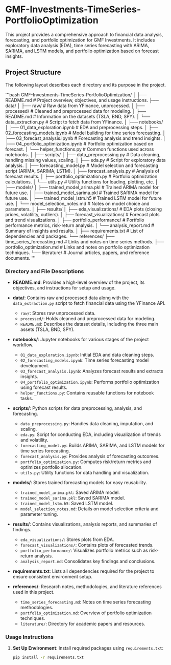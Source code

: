 
# GMF-Investments-TimeSeries-PortfolioOptimization

This project provides a comprehensive approach to financial data analysis, forecasting, and portfolio optimization for GMF Investments. It includes exploratory data analysis (EDA), time series forecasting with ARIMA, SARIMA, and LSTM models, and portfolio optimization based on forecast insights.

## Project Structure
The following layout describes each directory and its purpose in the project.

'''bash
GMF-Investments-TimeSeries-PortfolioOptimization/
│
├── README.md                        # Project overview, objectives, and usage instructions.
├── data/
│   ├── raw/                         # Raw data from YFinance, unprocessed.
│   ├── processed/                   # Cleaned and preprocessed data for modeling.
│   ├── README.md                    # Information on the datasets (TSLA, BND, SPY).
│   └── data_extraction.py           # Script to fetch data from YFinance.
│
├── notebooks/
│   ├── 01_data_exploration.ipynb    # EDA and preprocessing steps.
│   ├── 02_forecasting_models.ipynb  # Model building for time series forecasting.
│   ├── 03_forecast_analysis.ipynb   # Forecasting analysis and trend insights.
│   ├── 04_portfolio_optimization.ipynb # Portfolio optimization based on forecast.
│   └── helper_functions.py          # Common functions used across notebooks.
│
├── scripts/
│   ├── data_preprocessing.py        # Data cleaning, handling missing values, scaling.
│   ├── eda.py                       # Script for exploratory data analysis.
│   ├── forecasting_model.py         # Model selection and forecasting script (ARIMA, SARIMA, LSTM).
│   ├── forecast_analysis.py         # Analysis of forecast results.
│   ├── portfolio_optimization.py    # Portfolio optimization calculations.
│   └── utils.py                     # Utility functions for loading, plotting, etc.
│
├── models/
│   ├── trained_model_arima.pkl      # Trained ARIMA model for future use.
│   ├── trained_model_sarima.pkl     # Trained SARIMA model for future use.
│   ├── trained_model_lstm.h5        # Trained LSTM model for future use.
│   └── model_selection_notes.md     # Notes on model choice and parameters.
│
├── results/
│   ├── eda_visualizations/          # EDA plots (closing prices, volatility, outliers).
│   ├── forecast_visualizations/     # Forecast plots and trend visualizations.
│   ├── portfolio_performance/       # Portfolio performance metrics, risk-return analysis.
│   └── analysis_report.md           # Summary of insights and results.
│
├── requirements.txt                 # List of dependencies and packages.
└── references/
    ├── time_series_forecasting.md   # Links and notes on time series methods.
    ├── portfolio_optimization.md    # Links and notes on portfolio optimization techniques.
    └── literature/                  # Journal articles, papers, and reference documents.
'''


### Directory and File Descriptions

- **README.md**: Provides a high-level overview of the project, its objectives, and instructions for setup and usage.
  
- **data/**: Contains raw and processed data along with the `data_extraction.py` script to fetch financial data using the YFinance API.
  - `raw/`: Stores raw unprocessed data.
  - `processed/`: Holds cleaned and preprocessed data for modeling.
  - `README.md`: Describes the dataset details, including the three main assets (TSLA, BND, SPY).

- **notebooks/**: Jupyter notebooks for various stages of the project workflow.
  - `01_data_exploration.ipynb`: Initial EDA and data cleaning steps.
  - `02_forecasting_models.ipynb`: Time series forecasting model development.
  - `03_forecast_analysis.ipynb`: Analyzes forecast results and extracts insights.
  - `04_portfolio_optimization.ipynb`: Performs portfolio optimization using forecast results.
  - `helper_functions.py`: Contains reusable functions for notebook tasks.

- **scripts/**: Python scripts for data preprocessing, analysis, and forecasting.
  - `data_preprocessing.py`: Handles data cleaning, imputation, and scaling.
  - `eda.py`: Script for conducting EDA, including visualization of trends and volatility.
  - `forecasting_model.py`: Builds ARIMA, SARIMA, and LSTM models for time series forecasting.
  - `forecast_analysis.py`: Provides analysis of forecasting outcomes.
  - `portfolio_optimization.py`: Computes risk/return metrics and optimizes portfolio allocation.
  - `utils.py`: Utility functions for data handling and visualization.

- **models/**: Stores trained forecasting models for easy reusability.
  - `trained_model_arima.pkl`: Saved ARIMA model.
  - `trained_model_sarima.pkl`: Saved SARIMA model.
  - `trained_model_lstm.h5`: Saved LSTM model.
  - `model_selection_notes.md`: Details on model selection criteria and parameter tuning.

- **results/**: Contains visualizations, analysis reports, and summaries of findings.
  - `eda_visualizations/`: Stores plots from EDA.
  - `forecast_visualizations/`: Contains plots of forecasted trends.
  - `portfolio_performance/`: Visualizes portfolio metrics such as risk-return analysis.
  - `analysis_report.md`: Consolidates key findings and conclusions.

- **requirements.txt**: Lists all dependencies required for the project to ensure consistent environment setup.

- **references/**: Research notes, methodologies, and literature references used in this project.
  - `time_series_forecasting.md`: Notes on time series forecasting methodologies.
  - `portfolio_optimization.md`: Overview of portfolio optimization techniques.
  - `literature/`: Directory for academic papers and resources.

### Usage Instructions

1. **Set Up Environment**: Install required packages using `requirements.txt`:
   ```bash
   pip install -r requirements.txt
